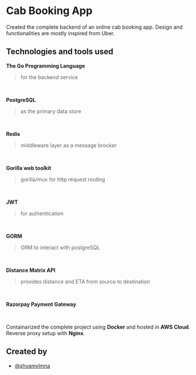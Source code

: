 
# Cab Booking App

Created the complete backend of an online cab booking app. Design and functionalities are mostly inspired from Uber.

## Technologies and tools used

**The Go Programming Language**
   >for the backend service
   <br>

**PostgreSQL**
   >as the primary data store
   <br>
 
**Redis**
   >middleware layer as a message brocker
   <br>
 
**Gorilla web toolkit**
   >gorilla/mux for http request routing
   <br>
 
**JWT**
   >for authentication
   <br>
 
**GORM**
   >ORM to interact with postgreSQL
   <br>
 
**Distance Matrix API**
   >provides distance and ETA from source to destination
   <br>
 
**Razorpay Payment Gateway**
   >
   <br>
 

Containarized  the complete project using **Docker** and hosted in **AWS Cloud**. Reverse proxy setup with **Nginx**.

## Created by

- [@shyamvlmna](https://www.github.com/shyamvlmna)
